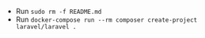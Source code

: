 - Run `sudo rm -f README.md`
- Run `docker-compose run --rm composer create-project laravel/laravel .`